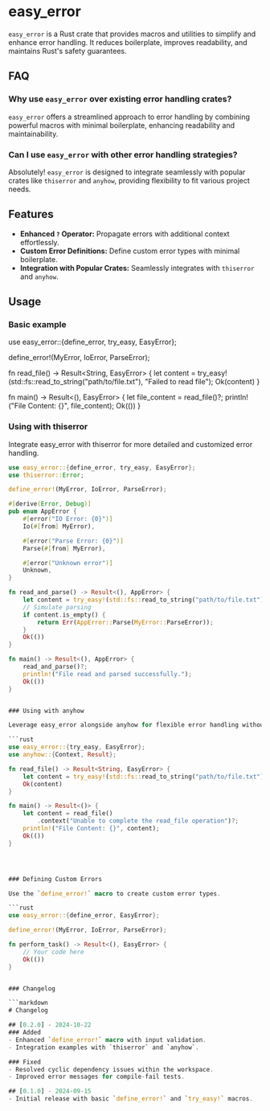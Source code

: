# easy_error

`easy_error` is a Rust crate that provides macros and utilities to simplify and enhance error handling. It reduces boilerplate, improves readability, and maintains Rust's safety guarantees.

## FAQ

### Why use `easy_error` over existing error handling crates?

`easy_error` offers a streamlined approach to error handling by combining powerful macros with minimal boilerplate, enhancing readability and maintainability.

### Can I use `easy_error` with other error handling strategies?

Absolutely! `easy_error` is designed to integrate seamlessly with popular crates like `thiserror` and `anyhow`, providing flexibility to fit various project needs.

## Features

- **Enhanced `?` Operator:** Propagate errors with additional context effortlessly.
- **Custom Error Definitions:** Define custom error types with minimal boilerplate.
- **Integration with Popular Crates:** Seamlessly integrates with `thiserror` and `anyhow`.

## Usage

### Basic example

use easy_error::{define_error, try_easy, EasyError};

define_error!(MyError, IoError, ParseError);

fn read_file() -> Result<String, EasyError> {
    let content = try_easy!(std::fs::read_to_string("path/to/file.txt"), "Failed to read file");
    Ok(content)
}

fn main() -> Result<(), EasyError> {
    let file_content = read_file()?;
    println!("File Content: {}", file_content);
    Ok(())
}


### Using with thiserror

Integrate easy_error with thiserror for more detailed and customized error handling.

```rust
use easy_error::{define_error, try_easy, EasyError};
use thiserror::Error;

define_error!(MyError, IoError, ParseError);

#[derive(Error, Debug)]
pub enum AppError {
    #[error("IO Error: {0}")]
    Io(#[from] MyError),

    #[error("Parse Error: {0}")]
    Parse(#[from] MyError),

    #[error("Unknown error")]
    Unknown,
}

fn read_and_parse() -> Result<(), AppError> {
    let content = try_easy!(std::fs::read_to_string("path/to/file.txt"), "Failed to read file");
    // Simulate parsing
    if content.is_empty() {
        return Err(AppError::Parse(MyError::ParseError));
    }
    Ok(())
}

fn main() -> Result<(), AppError> {
    read_and_parse()?;
    println!("File read and parsed successfully.");
    Ok(())
}


### Using with anyhow

Leverage easy_error alongside anyhow for flexible error handling without the need for defining custom error types.

```rust
use easy_error::{try_easy, EasyError};
use anyhow::{Context, Result};

fn read_file() -> Result<String, EasyError> {
    let content = try_easy!(std::fs::read_to_string("path/to/file.txt"), "Failed to read file");
    Ok(content)
}

fn main() -> Result<()> {
    let content = read_file()
        .context("Unable to complete the read_file operation")?;
    println!("File Content: {}", content);
    Ok(())
}




### Defining Custom Errors

Use the `define_error!` macro to create custom error types.

```rust
use easy_error::{define_error, EasyError};

define_error!(MyError, IoError, ParseError);

fn perform_task() -> Result<(), EasyError> {
    // Your code here
    Ok(())
}


### Changelog

```markdown
# Changelog

## [0.2.0] - 2024-10-22
### Added
- Enhanced `define_error!` macro with input validation.
- Integration examples with `thiserror` and `anyhow`.

### Fixed
- Resolved cyclic dependency issues within the workspace.
- Improved error messages for compile-fail tests.

## [0.1.0] - 2024-09-15
- Initial release with basic `define_error!` and `try_easy!` macros.